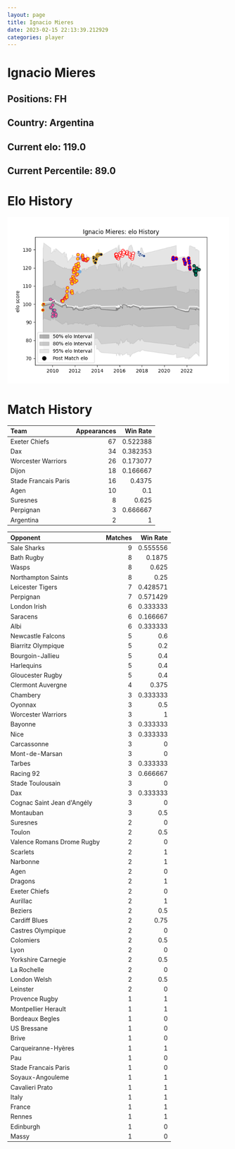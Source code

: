 ```yaml
---  
layout: page  
title: Ignacio Mieres  
date: 2023-02-15 22:13:39.212929  
categories: player  
---
```

# Ignacio Mieres

## Positions: FH

## Country: Argentina

## Current elo: 119.0

## Current Percentile: 89.0

# Elo History


![elo history](history_IgnacioMieres.png)
# Match History


| Team                 |   Appearances |   Win Rate |
|:---------------------|--------------:|-----------:|
| Exeter Chiefs        |            67 |   0.522388 |
| Dax                  |            34 |   0.382353 |
| Worcester Warriors   |            26 |   0.173077 |
| Dijon                |            18 |   0.166667 |
| Stade Francais Paris |            16 |   0.4375   |
| Agen                 |            10 |   0.1      |
| Suresnes             |             8 |   0.625    |
| Perpignan            |             3 |   0.666667 |
| Argentina            |             2 |   1        |

| Opponent                   |   Matches |   Win Rate |
|:---------------------------|----------:|-----------:|
| Sale Sharks                |         9 |   0.555556 |
| Bath Rugby                 |         8 |   0.1875   |
| Wasps                      |         8 |   0.625    |
| Northampton Saints         |         8 |   0.25     |
| Leicester Tigers           |         7 |   0.428571 |
| Perpignan                  |         7 |   0.571429 |
| London Irish               |         6 |   0.333333 |
| Saracens                   |         6 |   0.166667 |
| Albi                       |         6 |   0.333333 |
| Newcastle Falcons          |         5 |   0.6      |
| Biarritz Olympique         |         5 |   0.2      |
| Bourgoin-Jallieu           |         5 |   0.4      |
| Harlequins                 |         5 |   0.4      |
| Gloucester Rugby           |         5 |   0.4      |
| Clermont Auvergne          |         4 |   0.375    |
| Chambery                   |         3 |   0.333333 |
| Oyonnax                    |         3 |   0.5      |
| Worcester Warriors         |         3 |   1        |
| Bayonne                    |         3 |   0.333333 |
| Nice                       |         3 |   0.333333 |
| Carcassonne                |         3 |   0        |
| Mont-de-Marsan             |         3 |   0        |
| Tarbes                     |         3 |   0.333333 |
| Racing 92                  |         3 |   0.666667 |
| Stade Toulousain           |         3 |   0        |
| Dax                        |         3 |   0.333333 |
| Cognac Saint Jean d'Angély |         3 |   0        |
| Montauban                  |         3 |   0.5      |
| Suresnes                   |         2 |   0        |
| Toulon                     |         2 |   0.5      |
| Valence Romans Drome Rugby |         2 |   0        |
| Scarlets                   |         2 |   1        |
| Narbonne                   |         2 |   1        |
| Agen                       |         2 |   0        |
| Dragons                    |         2 |   1        |
| Exeter Chiefs              |         2 |   0        |
| Aurillac                   |         2 |   1        |
| Beziers                    |         2 |   0.5      |
| Cardiff Blues              |         2 |   0.75     |
| Castres Olympique          |         2 |   0        |
| Colomiers                  |         2 |   0.5      |
| Lyon                       |         2 |   0        |
| Yorkshire Carnegie         |         2 |   0.5      |
| La Rochelle                |         2 |   0        |
| London Welsh               |         2 |   0.5      |
| Leinster                   |         2 |   0        |
| Provence Rugby             |         1 |   1        |
| Montpellier Herault        |         1 |   1        |
| Bordeaux Begles            |         1 |   0        |
| US Bressane                |         1 |   0        |
| Brive                      |         1 |   0        |
| Carqueiranne-Hyères        |         1 |   1        |
| Pau                        |         1 |   0        |
| Stade Francais Paris       |         1 |   0        |
| Soyaux-Angouleme           |         1 |   1        |
| Cavalieri Prato            |         1 |   1        |
| Italy                      |         1 |   1        |
| France                     |         1 |   1        |
| Rennes                     |         1 |   1        |
| Edinburgh                  |         1 |   0        |
| Massy                      |         1 |   0        |